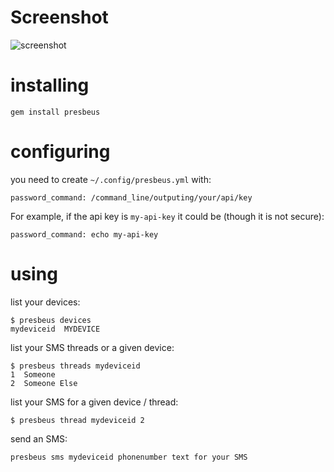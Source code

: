 Screenshot
==========

![screenshot](https://raw.githubusercontent.com/yazgoo/presbeus/master/screenshot.png)

installing
==========
```shell
gem install presbeus
```
configuring
===========
you need to create `~/.config/presbeus.yml` with:
```shell
password_command: /command_line/outputing/your/api/key
```
For example, if the api key is `my-api-key` it could be (though it is not secure):
```shell
password_command: echo my-api-key
```
using
=====
list your devices:

```shell
$ presbeus devices
mydeviceid  MYDEVICE
```

list your SMS threads or a given device:

```shell
$ presbeus threads mydeviceid
1  Someone
2  Someone Else
```

list your SMS for a given device / thread:

```shell
$ presbeus thread mydeviceid 2
```

send an SMS:

```shell
presbeus sms mydeviceid phonenumber text for your SMS
```
